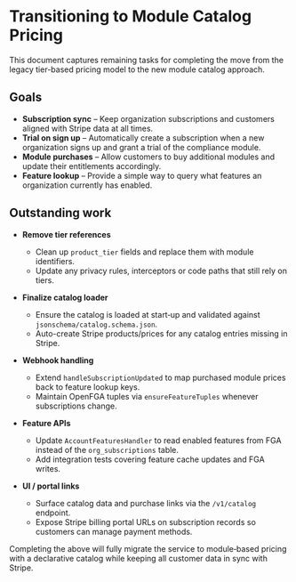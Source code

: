 # Transitioning to Module Catalog Pricing

This document captures remaining tasks for completing the move from the legacy tier-based pricing model to the new module catalog approach.

## Goals

- **Subscription sync** – Keep organization subscriptions and customers aligned with Stripe data at all times.
- **Trial on sign up** – Automatically create a subscription when a new organization signs up and grant a trial of the compliance module.
- **Module purchases** – Allow customers to buy additional modules and update their entitlements accordingly.
- **Feature lookup** – Provide a simple way to query what features an organization currently has enabled.

## Outstanding work

- **Remove tier references**
  - Clean up `product_tier` fields and replace them with module identifiers.
  - Update any privacy rules, interceptors or code paths that still rely on tiers.
- **Finalize catalog loader**
  - Ensure the catalog is loaded at start‑up and validated against `jsonschema/catalog.schema.json`.
  - Auto-create Stripe products/prices for any catalog entries missing in Stripe.


- **Webhook handling**
  - Extend `handleSubscriptionUpdated` to map purchased module prices back to feature lookup keys.
  - Maintain OpenFGA tuples via `ensureFeatureTuples` whenever subscriptions change.
- **Feature APIs**
  - Update `AccountFeaturesHandler` to read enabled features from FGA instead of the `org_subscriptions` table.
  - Add integration tests covering feature cache updates and FGA writes.
- **UI / portal links**
  - Surface catalog data and purchase links via the `/v1/catalog` endpoint.
  - Expose Stripe billing portal URLs on subscription records so customers can manage payment methods.

Completing the above will fully migrate the service to module‑based pricing with a declarative catalog while keeping all customer data in sync with Stripe.

